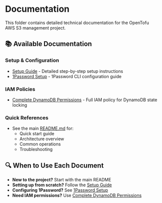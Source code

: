 # Documentation

This folder contains detailed technical documentation for the OpenTofu AWS S3 management project.

## 📚 Available Documentation

### Setup & Configuration
- [Setup Guide](setup-guide.md) - Detailed step-by-step setup instructions
- [1Password Setup](1password-setup.md) - 1Password CLI configuration guide

### IAM Policies
- [Complete DynamoDB Permissions](complete-dynamodb-permissions.json) - Full IAM policy for DynamoDB state locking

### Quick References
- See the main [README.md](../README.md) for:
  - Quick start guide
  - Architecture overview
  - Common operations
  - Troubleshooting

## 🔍 When to Use Each Document

- **New to the project?** Start with the main README
- **Setting up from scratch?** Follow the [Setup Guide](setup-guide.md)
- **Configuring 1Password?** See [1Password Setup](1password-setup.md)
- **Need IAM permissions?** Use [Complete DynamoDB Permissions](complete-dynamodb-permissions.json)